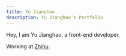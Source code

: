 ```yaml
---
title: Yu Jianghao
description: Yu Jianghao's Portfolio
---
```


Hey, I am Yu Jianghao, a front-end developer.

Working at [<span op75 i-simple-icons-zhihu /> Zhihu](https://www.zhihu.com/).

<div flex-auto />